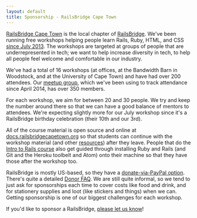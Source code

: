 ```yaml
---
layout: default
title: Sponsorship - RailsBridge Cape Town
---
```


[RailsBridge Cape Town](http://railsbridgecapetown.org/) is the local chapter of [RailsBridge](http://railsbridge.org/). We've been running free workshops helping people learn Rails, Ruby, HTML, and CSS [since July 2013](https://railsbridgecapetown.org/#past-events). The workshops are targeted at groups of people that are underrepresented in tech; we want to help increase diversity in tech, to help all people feel welcome and comfortable in our industry.

We've had a total of 16 workshops (at offices, at the Bandwidth Barn in Woodstock, and at the University of Cape Town) and have had over 200 attendees. Our [meetup group](http://www.meetup.com/RailsBridge-Cape-Town/members/), which we've been using to track attendance since April 2014, has over 350 members.

For each workshop, we aim for between 20 and 30 people. We try and keep the number around there so that we can have a good balance of mentors to attendees. We're expecting slightly more for our July workshop since it's a RailsBridge birthday celebration (their 10th and our 3rd).

All of the course material is open source and online at [docs.railsbridgecapetown.org](https://docs.railsbridgecapetown.org/docs/) so that students can continue with the workshop material (and other [resources](https://railsbridgecapetown.org/resources.html)) after they leave. People that do the [Intro to Rails course](https://docs.railsbridgecapetown.org/intro-to-rails/) also get guided through installing Ruby and Rails (and Git and the Heroku toolbelt and Atom) onto their machine so that they have those after the workshop too.

RailsBridge is mostly US-based, so they have a [donate-via-PayPal option](http://railsbridge.org/help/donate). There's quite a detailed [Donor FAQ](http://railsbridge.org/help/donor-faq). We are still quite informal, so we tend to just ask for sponsorships each time to cover costs like food and drink, and for stationery supplies and loot (like stickers and things) when we can.  Getting sponsorship is one of our biggest challenges for each workshop.

If you'd like to sponsor a RailsBridge, [please let us know](mailto:hello@railsbridgecapetown.org?subject=Sponsorship)!
